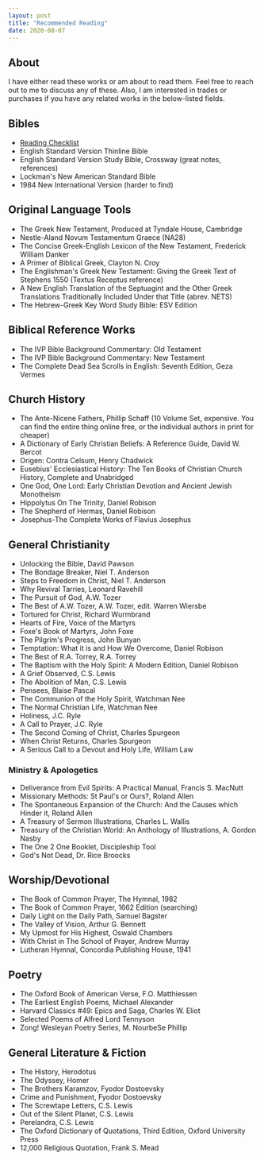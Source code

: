 ```yaml
---
layout: post
title: "Recommended Reading"
date: 2020-08-07
---
```


## About

I have either read these works or am about to read them. Feel free to reach out to me to discuss any of these. Also, I am interested in trades or purchases if you have any related works in the below-listed fields. 

## Bibles
- [Reading Checklist](/pdfs/Bible_Reading_Checklist.pdf)
- English Standard Version Thinline Bible
- English Standard Version Study Bible, Crossway (great notes, references)
- Lockman's New American Standard Bible 
- 1984 New International Version (harder to find) 

## Original Language Tools

- The Greek New Testament, Produced at Tyndale House, Cambridge 
- Nestle-Aland Novum Testamentum Graece (NA28)
- The Concise Greek-English Lexicon of the New Testament, Frederick William Danker
- A Primer of Biblical Greek, Clayton N. Croy
- The Englishman's Greek New Testament: Giving the Greek Text of Stephens 1550 (Textus Receptus reference)
- A New English Translation of the Septuagint and the Other Greek Translations Traditionally Included Under that Title (abrev. NETS)
- The Hebrew-Greek Key Word Study Bible: ESV Edition

## Biblical Reference Works

- The IVP Bible Background Commentary: Old Testament
- The IVP Bible Background Commentary: New Testament
- The Complete Dead Sea Scrolls in English: Seventh Edition, Geza Vermes

## Church History

- The Ante-Nicene Fathers, Phillip Schaff (10 Volume Set, expensive. You can find the entire thing online free, or the individual authors in print for cheaper)
- A Dictionary of Early Christian Beliefs: A Reference Guide, David W. Bercot
- Origen: Contra Celsum, Henry Chadwick
- Eusebius' Ecclesiastical History: The Ten Books of Christian Church History, Complete and Unabridged
- One God, One Lord: Early Christian Devotion and Ancient Jewish Monotheism
- Hippolytus On The Trinity, Daniel Robison
- The Shepherd of Hermas, Daniel Robison
- Josephus-The Complete Works of Flavius Josephus 

## General Christianity

- Unlocking the Bible, David Pawson
- The Bondage Breaker, Niel T. Anderson
- Steps to Freedom in Christ, Niel T. Anderson
- Why Revival Tarries, Leonard Ravehill
- The Pursuit of God, A.W. Tozer
- The Best of A.W. Tozer, A.W. Tozer, edit. Warren Wiersbe
- Tortured for Christ, Richard Wurmbrand
- Hearts of Fire, Voice of the Martyrs
- Foxe's Book of Martyrs, John Foxe
- The Pilgrim's Progress, John Bunyan
- Temptation: What it is and How We Overcome, Daniel Robison
- The Best of R.A. Torrey, R.A. Torrey
- The Baptism with the Holy Spirit: A Modern Edition, Daniel Robison
- A Grief Observed, C.S. Lewis
- The Abolition of Man, C.S. Lewis
- Pensees, Blaise Pascal
- The Communion of the Holy Spirit, Watchman Nee
- The Normal Christian Life, Watchman Nee
- Holiness, J.C. Ryle
- A Call to Prayer, J.C. Ryle
- The Second Coming of Christ, Charles Spurgeon
- When Christ Returns, Charles Spurgeon
- A Serious Call to a Devout and Holy Life, William Law

### Ministry & Apologetics

- Deliverance from Evil Spirits: A Practical Manual, Francis S. MacNutt
- Missionary Methods: St Paul's or Ours?, Roland Allen
- The Spontaneous Expansion of the Church: And the Causes which Hinder it, Roland Allen
- A Treasury of Sermon Illustrations, Charles L. Wallis
- Treasury of the Christian World: An Anthology of Illustrations, A. Gordon Nasby
- The One 2 One Booklet, Discipleship Tool
- God's Not Dead, Dr. Rice Broocks

## Worship/Devotional 

- The Book of Common Prayer, The Hymnal, 1982
- The Book of Common Prayer, 1662 Edition (searching)
- Daily Light on the Daily Path, Samuel Bagster
- The Valley of Vision, Arthur G. Bennett
- My Upmost for His Highest, Oswald Chambers
- With Christ in The School of Prayer, Andrew Murray
- Lutheran Hymnal, Concordia Publishing House, 1941

## Poetry

- The Oxford Book of American Verse, F.O. Matthiessen
- The Earliest English Poems, Michael Alexander
- Harvard Classics #49: Epics and Saga, Charles W. Eliot
- Selected Poems of Alfred Lord Tennyson
- Zong! Wesleyan Poetry Series, M. NourbeSe Phillip

## General Literature & Fiction

- The History, Herodotus 
- The Odyssey, Homer
- The Brothers Karamzov, Fyodor Dostoevsky
- Crime and Punishment, Fyodor Dostoevsky
- The Screwtape Letters, C.S. Lewis
- Out of the Silent Planet, C.S. Lewis
- Perelandra, C.S. Lewis
- The Oxford Dictionary of Quotations, Third Edition, Oxford University Press
- 12,000 Religious Quotation, Frank S. Mead 
